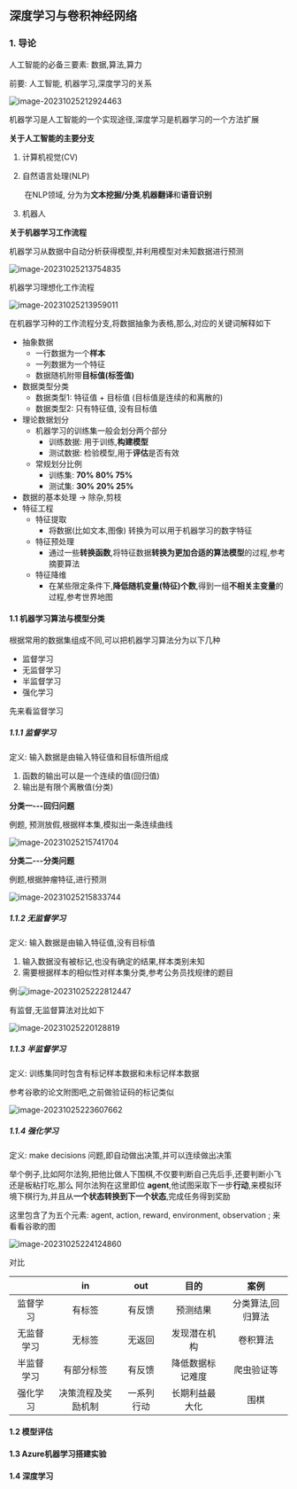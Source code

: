 ## 深度学习与卷积神经网络

### 1. 导论

人工智能的必备三要素: 数据,算法,算力

前要: 人工智能, 机器学习,深度学习的关系

![image-20231025212924463](images/image-20231025212924463.png)

机器学习是人工智能的一个实现途径,深度学习是机器学习的一个方法扩展

**关于人工智能的主要分支**

1. 计算机视觉(CV)

2. 自然语言处理(NLP)

   ​	在NLP领域, 分为为**文本挖掘/分类**,**机器翻译**和**语音识别**

3. 机器人

**关于机器学习工作流程**

机器学习从数据中自动分析获得模型,并利用模型对未知数据进行预测

![image-20231025213754835](images/image-20231025213754835.png)

机器学习理想化工作流程

![image-20231025213959011](images/image-20231025213959011.png)

在机器学习种的工作流程分支,将数据抽象为表格,那么,对应的关键词解释如下

- 抽象数据
  - 一行数据为一个**样本**
  - 一列数据为一个特征
  - 数据随机附带**目标值(标签值)**
- 数据类型分类
  - 数据类型1: 特征值 + 目标值 (目标值是连续的和离散的)
  - 数据类型2: 只有特征值, 没有目标值
- 理论数据划分
  - 机器学习的训练集一般会划分两个部分
    - 训练数据: 用于训练,**构建模型**
    - 测试数据: 检验模型,用于**评估**是否有效
  - 常规划分比例
    - 训练集: **70% 80% 75%**
    - 测试集: **30% 20% 25%**
- 数据的基本处理 -> 除杂,剪枝
- 特征工程
  - 特征提取
    - 将数据(比如文本,图像) 转换为可以用于机器学习的数字特征
  - 特征预处理
    - 通过一些**转换函数**,将特征数据**转换为更加合适的算法模型**的过程,参考摘要算法
  - 特征降维
    - 在某些限定条件下,**降低随机变量(特征)个数**,得到一组**不相关主变量**的过程,参考世界地图

#### 1.1 机器学习算法与模型分类

根据常用的数据集组成不同,可以把机器学习算法分为以下几种

- 监督学习
- 无监督学习
- 半监督学习
- 强化学习

先来看监督学习

##### 1.1.1 监督学习

定义: 输入数据是由输入特征值和目标值所组成

1. 函数的输出可以是一个连续的值(回归值)
2. 输出是有限个离散值(分类)

**分类一---回归问题**

例题, 预测放假,根据样本集,模拟出一条连续曲线

![image-20231025215741704](images/image-20231025215741704.png)

**分类二---分类问题**

例题,根据肿瘤特征,进行预测

![image-20231025215833744](images/image-20231025215833744.png)

##### 1.1.2 无监督学习

定义: 输入数据是由输入特征值,没有目标值

1. 输入数据没有被标记,也没有确定的结果,样本类别未知
2. 需要根据样本的相似性对样本集分类,参考公务员找规律的题目

例:![image-20231025222812447](images/image-20231025222812447.png)

有监督,无监督算法对比如下

![image-20231025220128819](images/image-20231025220128819.png)

##### 1.1.3 半监督学习

定义: 训练集同时包含有标记样本数据和未标记样本数据

参考谷歌的论文附图吧,之前做验证码的标记类似

![image-20231025223607662](images/image-20231025223607662.png)

##### 1.1.4 强化学习

定义: make decisions 问题,即自动做出决策,并可以连续做出决策

举个例子,比如阿尔法狗,把他比做人下围棋,不仅要判断自己先后手,还要判断小飞还是板粘打吃,那么 阿尔法狗在这里即位 **agent**,他试图采取下一步**行动**,来模拟环境下棋行为,并且从**一个状态转换到下一个状态**,完成任务得到奖励

这里包含了为五个元素: agent, action, reward, environment, observation ; 来看看谷歌的图

![image-20231025224124860](images/image-20231025224124860.png)

对比

|            |         in         |    out     |       目的       |       案例        |
| :--------: | :----------------: | :--------: | :--------------: | :---------------: |
|  监督学习  |       有标签       |   有反馈   |     预测结果     | 分类算法,回归算法 |
| 无监督学习 |       无标签       |   无返回   |   发现潜在机构   |     卷积算法      |
| 半监督学习 |     有部分标签     |   有反馈   | 降低数据标记难度 |    爬虫验证等     |
|  强化学习  | 决策流程及奖励机制 | 一系列行动 |  长期利益最大化  |       围棋        |



#### 1.2 模型评估

#### 1.3 Azure机器学习搭建实验

#### 1.4 深度学习
